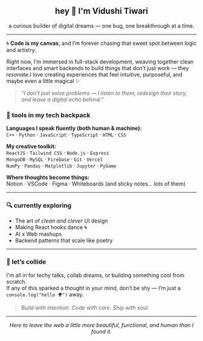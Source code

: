 <h2 align="center">hey 👋 I'm Vidushi Tiwari</h2>
<p align="center">a curious builder of digital dreams — one bug, one breakthrough at a time.</p>

---

🌀 **Code is my canvas**, and I’m forever chasing that sweet spot between logic and artistry.

Right now, I’m immersed in full-stack development, weaving together clean interfaces and smart backends to build things that don’t just work — they *resonate*.I love creating experiences that feel intuitive, purposeful, and maybe even a little magical ✨

> *“I don’t just solve problems — I listen to them, redesign their story, and leave a digital echo behind.”*

### 🧰 tools in my tech backpack

**Languages I speak fluently (both human & machine):**  
`C++` · `Python` · `JavaScript` · `TypeScript` · `HTML` · `CSS`

**My creative toolkit:**  
`ReactJS` · `Tailwind CSS` · `Node.js` · `Express`  
`MongoDB` · `MySQL` · `Firebase` · `Git` · `Vercel`  
`NumPy` · `Pandas` · `Matplotlib` · `Jupyter` · `PyGame`

**Where thoughts become things:**  
Notion · VSCode · Figma · Whiteboards (and sticky notes... lots of them)

---

### 🔍 currently exploring
- The art of *clean and clever* UI design  
- Making React hooks dance 🌀  
- AI x Web mashups  
- Backend patterns that scale like poetry

---

### 💬 let’s collide
I'm all in for techy talks, collab dreams, or building something cool from scratch.  
If any of this sparked a thought in your mind, don’t be shy — I’m just a `console.log("hello 🌍")` away.

> *Build with intention. Code with care. Ship with soul.*

---

<p align="center"><i>Here to leave the web a little more beautiful, functional, and human than I found it.</i></p>
